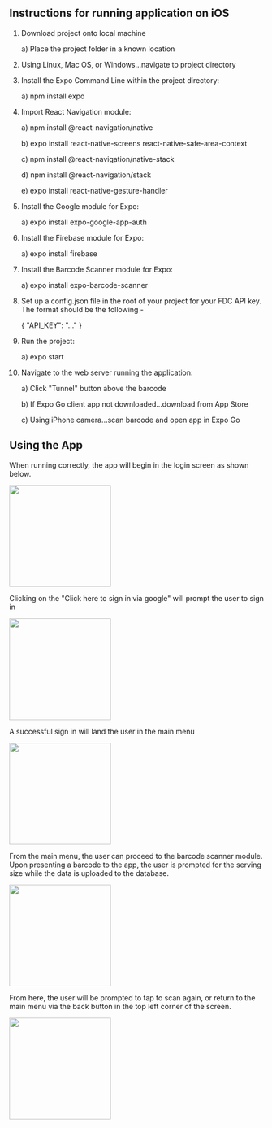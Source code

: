 ## Instructions for running application on iOS

1) Download project onto local machine
  
    a) Place the project folder in a known location 

2) Using Linux, Mac OS, or Windows...navigate to project directory

3) Install the Expo Command Line within the project directory:

    a) npm install expo
 
4) Import React Navigation module:
  
    a) npm install @react-navigation/native
    
    b) expo install react-native-screens react-native-safe-area-context
    
    c) npm install @react-navigation/native-stack
    
    d) npm install @react-navigation/stack
    
    e) expo install react-native-gesture-handler

5) Install the Google module for Expo:

    a) expo install expo-google-app-auth
    
6) Install the Firebase module for Expo:

    a) expo install firebase
    
7) Install the Barcode Scanner module for Expo:

    a) expo install expo-barcode-scanner

8) Set up a config.json file in the root of your project for your FDC API key. The format should be the following -
  
    {
      "API_KEY": "..."
    }
    
9) Run the project:

    a) expo start 
    
10) Navigate to the web server running the application:
    
    a) Click "Tunnel" button above the barcode 
    
    b) If Expo Go client app not downloaded...download from App Store
    
    c) Using iPhone camera...scan barcode and open app in Expo Go 



## Using the App

When running correctly, the app will begin in the login screen as shown below. 

<img src="https://user-images.githubusercontent.com/55998466/133652383-17f6cf8f-4c51-42ae-956a-f6488103120c.png" width="200">

Clicking on the "Click here to sign in via google" will prompt the user to sign in

<img src="https://user-images.githubusercontent.com/55998466/133652502-1e828065-cf42-49b2-9445-cf7acf1655cb.png" width="200">

A successful sign in will land the user in the main menu

<img src="https://user-images.githubusercontent.com/55998466/133652815-bbc42404-87dc-4493-979c-4f2302faef6e.png" width="200">

From the main menu, the user can proceed to the barcode scanner module. Upon presenting a barcode to the app, the user is prompted for the serving size while the data is uploaded to the database.

<img src="https://user-images.githubusercontent.com/55998466/133652860-0b1bee0b-cb0b-448b-bb5c-91ebfbb2b1fd.png" width="200">

From here, the user will be prompted to tap to scan again, or return to the main menu via the back button in the top left corner of the screen.

<img src="https://user-images.githubusercontent.com/55998466/133652985-f5b6cf3f-0152-40fd-9e51-ef7b589234c3.png" width="200">
